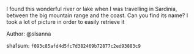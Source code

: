 I found this wonderful river or lake when I was travelling in Sardinia, between the big mountain range and the coast. Can you find its name? I took a lot of picture in order to easily retrieve it

Author: @slsanna

sha1sum: `f093c85afd4d5fc7d382469b72877c2ed93883c9`

